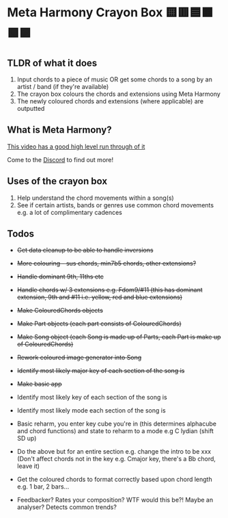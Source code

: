 #  Meta Harmony Crayon Box 🟨🟥🟦🟧🟩🟪

## TLDR of what it does
1. Input chords to a piece of music OR get some chords to a song by an artist / band (if they're available)
2. The crayon box colours the chords and extensions using Meta Harmony
3. The newly coloured chords and extensions (where applicable) are outputted

## What is Meta Harmony?
[This video has a good high level run through of it](https://www.youtube.com/watch?v=qjR13Jz7YYw)

Come to the [Discord](https://discord.gg/nwHRsgbx) to find out more!

## Uses of the crayon box
1. Help understand the chord movements within a song(s)
2. See if certain artists, bands or genres use common chord movements e.g. a lot of complimentary cadences


## Todos
* ~~Get data cleanup to be able to handle inversions~~
* ~~More colouring - sus chords, min7b5 chords, other extensions?~~
* ~~Handle dominant 9th, 11ths etc~~
* ~~Handle chords w/ 3 extensions e.g. Fdom9/#11 (this has dominant extension, 9th and #11 i.e. yellow, red and blue extensions)~~
* ~~Make ColouredChords objects~~
* ~~Make Part objects (each part consists of ColouredChords)~~
* ~~Make Song object (each Song is made up of Parts, each Part is make up of ColouredChords)~~
* ~~Rework coloured image generator into Song~~
* ~~Identify most likely major key of each section of the song is~~
* ~~Make basic app~~

* Identify most likely key of each section of the song is
* Identify most likely mode each section of the song is

* Basic reharm, you enter key cube you're in (this determines alphacube and chord functions) and state to reharm to a mode e.g C lydian (shift SD up)
* Do the above but for an entire section e.g. change the intro to be xxx
(Don't affect chords not in the key e.g. Cmajor key, there's a Bb chord, leave it)

* Get the coloured chords to format correctly based upon chord length e.g. 1 bar, 2 bars...
* Feedbacker? Rates your composition? WTF would this be?! Maybe an analyser? Detects common trends?
